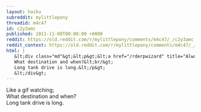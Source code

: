 ```yaml
---
layout: haiku
subreddit: mylittlepony
threadid: m4c47
id: c2y3amc
published: 2011-11-08T00:00:00 +0000
reddit: https://old.reddit.com/r/mylittlepony/comments/m4c47/_/c2y3amc
reddit_context: https://old.reddit.com/r/mylittlepony/comments/m4c47/_/c2y3amc?context=3
html: |
   &lt;div class="md"&gt;&lt;p&gt;&lt;a href="/rderpwizard" title="Always Relevant / Zombies At 12 o-clock - Fire! / Paper Bag Princess"&gt;&lt;/a&gt; Like a gif watching;&lt;br/&gt;
   What destination and when?&lt;br/&gt;
   Long tank drive is long.&lt;/p&gt;
   &lt;/div&gt;
---
```


[](/rderpwizard "Always Relevant / Zombies At 12 o-clock - Fire! / Paper Bag Princess") Like a gif watching;  
What destination and when?  
Long tank drive is long.